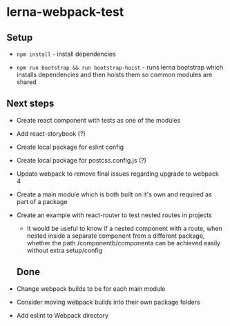 # lerna-webpack-test

## Setup

- `npm install` - install dependencies

- `npm run bootstrap && run bootstrap-hoist` - runs lerna bootstrap which installs dependencies and then hoists them so common modules are shared


## Next steps

- Create react component with tests as one of the modules
- Add react-storybook (?)
- Create local package for eslint config
- Create local package for postcss.config.js (?)
- Update webpack to remove final issues regarding upgrade to webpack 4
- Create a main module which is both built on it's own and required as part of a package
- Create an example with react-router to test nested routes in projects
  - It would be useful to know if a nested component <ComponentA> with a route, when nested inside a separate component <ComponentB> from a different package, whether the path /componentb/componenta can be achieved easily without extra setup/config

  ## Done
- Change webpack builds to be for each main module
- Consider moving webpack builds into their own package folders
- Add eslint to Webpack directory